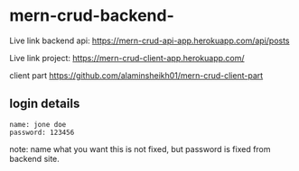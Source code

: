 # mern-crud-backend-

Live link backend api: https://mern-crud-api-app.herokuapp.com/api/posts

Live link project: https://mern-crud-client-app.herokuapp.com/


client part
https://github.com/alaminsheikh01/mern-crud-client-part


## login details
```
name: jone doe
password: 123456
```
note: name what you want this is not fixed, but password is fixed from backend site.

